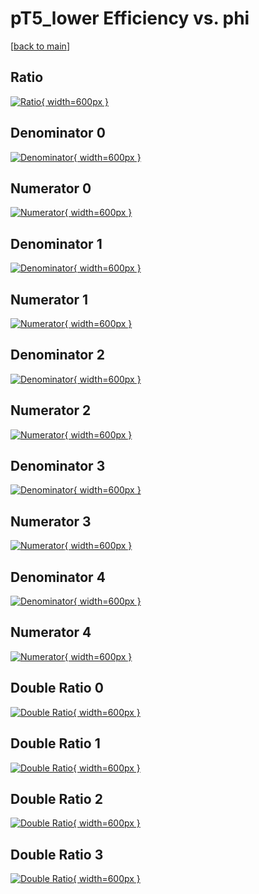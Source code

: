 # pT5_lower Efficiency vs. phi

[[back to main](./)]



## Ratio

[![Ratio](../mtv/var/pT5_lower_base_321_0_eff_phi.png){ width=600px }](../mtv/var/pT5_lower_base_321_0_eff_phi.pdf)

## Denominator 0

[![Denominator](../mtv/den/pT5_lower_base_321_0_eff_phi_den0.png){ width=600px }](../mtv/den/pT5_lower_base_321_0_eff_phi_den0.pdf)

## Numerator 0

[![Numerator](../mtv/num/pT5_lower_base_321_0_eff_phi_num0.png){ width=600px }](../mtv/num/pT5_lower_base_321_0_eff_phi_num0.pdf)

## Denominator 1

[![Denominator](../mtv/den/pT5_lower_base_321_0_eff_phi_den1.png){ width=600px }](../mtv/den/pT5_lower_base_321_0_eff_phi_den1.pdf)

## Numerator 1

[![Numerator](../mtv/num/pT5_lower_base_321_0_eff_phi_num1.png){ width=600px }](../mtv/num/pT5_lower_base_321_0_eff_phi_num1.pdf)

## Denominator 2

[![Denominator](../mtv/den/pT5_lower_base_321_0_eff_phi_den2.png){ width=600px }](../mtv/den/pT5_lower_base_321_0_eff_phi_den2.pdf)

## Numerator 2

[![Numerator](../mtv/num/pT5_lower_base_321_0_eff_phi_num2.png){ width=600px }](../mtv/num/pT5_lower_base_321_0_eff_phi_num2.pdf)

## Denominator 3

[![Denominator](../mtv/den/pT5_lower_base_321_0_eff_phi_den3.png){ width=600px }](../mtv/den/pT5_lower_base_321_0_eff_phi_den3.pdf)

## Numerator 3

[![Numerator](../mtv/num/pT5_lower_base_321_0_eff_phi_num3.png){ width=600px }](../mtv/num/pT5_lower_base_321_0_eff_phi_num3.pdf)

## Denominator 4

[![Denominator](../mtv/den/pT5_lower_base_321_0_eff_phi_den4.png){ width=600px }](../mtv/den/pT5_lower_base_321_0_eff_phi_den4.pdf)

## Numerator 4

[![Numerator](../mtv/num/pT5_lower_base_321_0_eff_phi_num4.png){ width=600px }](../mtv/num/pT5_lower_base_321_0_eff_phi_num4.pdf)

## Double Ratio 0

[![Double Ratio](../mtv/ratio/pT5_lower_base_321_0_eff_phi_ratio0.png){ width=600px }](../mtv/ratio/pT5_lower_base_321_0_eff_phi_ratio0.pdf)

## Double Ratio 1

[![Double Ratio](../mtv/ratio/pT5_lower_base_321_0_eff_phi_ratio1.png){ width=600px }](../mtv/ratio/pT5_lower_base_321_0_eff_phi_ratio1.pdf)

## Double Ratio 2

[![Double Ratio](../mtv/ratio/pT5_lower_base_321_0_eff_phi_ratio2.png){ width=600px }](../mtv/ratio/pT5_lower_base_321_0_eff_phi_ratio2.pdf)

## Double Ratio 3

[![Double Ratio](../mtv/ratio/pT5_lower_base_321_0_eff_phi_ratio3.png){ width=600px }](../mtv/ratio/pT5_lower_base_321_0_eff_phi_ratio3.pdf)

